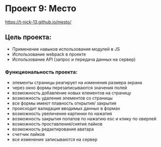 # Проект 9: Место

https://t-nick-13.github.io/mesto/

## Цель проекта:
* Применение навыков использования модулей в JS
* Использование webpack в проекте
* Использование API (запрос и передача данных на сервер)


### Функциональность проекта:
* элементы страницы реагирует на изменения размера экрана
* через окно формы перезаписываются значения полей
* возможность добавление новых елементов на страницу
* возможность удаление элементов со страницы
* все формы имеют плавность открытия/ закрытия
* происходит валидация вводимых данных в формах
* возможность увеличение картинки по нажатия
* возможность закрытия попапов по нажатию esc и клику по оверлей
* возможность проставления/снятия лайков
* возможность редактирования аватара
* счетчик лайков
* все изменение записываются на сервер

